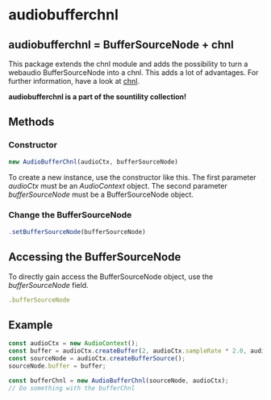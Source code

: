 # audiobufferchnl
## audiobufferchnl = BufferSourceNode + chnl

This package extends the chnl module and adds the possibility to turn a webaudio BufferSourceNode into a chnl.
This adds a lot of advantages. For further information, have a look at [chnl](../chnl/README.md).

__audiobufferchnl is a part of the sountility collection!__

## Methods

### Constructor
```javascript
new AudioBufferChnl(audioCtx, bufferSourceNode)
```

To create a new instance, use the constructor like this.
The first parameter _audioCtx_ must be an _AudioContext_ object.
The second parameter _bufferSourceNode_ must be a BufferSourceNode object.

### Change the BufferSourceNode
```javascript
.setBufferSourceNode(bufferSourceNode)
```

## Accessing the BufferSourceNode
To directly gain access the BufferSourceNode object, use the _bufferSourceNode_ field.

```javascript
.bufferSourceNode
```

## Example
```javascript
const audioCtx = new AudioContext();
const buffer = audioCtx.createBuffer(2, audioCtx.sampleRate * 2.0, audioCtx.sampleRate);
const sourceNode = audioCtx.createBufferSource();
sourceNode.buffer = buffer;

const bufferChnl = new AudioBufferChnl(sourceNode, audioCtx);
// Do something with the bufferChnl
```
